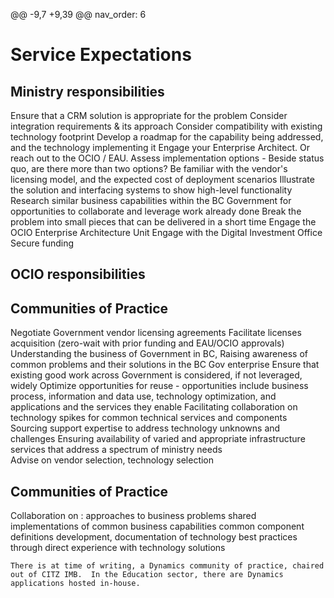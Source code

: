 @@ -9,7 +9,39 @@ nav_order: 6
# Service Expectations

## Ministry responsibilities​
Ensure that a CRM solution is appropriate for the problem
Consider integration requirements & its approach
Consider compatibility with existing technology footprint
Develop a roadmap for the capability being addressed, and the technology implementing it
Engage your Enterprise Architect. Or reach out to the OCIO / EAU.
Assess implementation options - Beside status quo, are there more than two options?
Be familiar with the vendor's licensing model, and the expected cost of deployment scenarios
Illustrate the solution and interfacing systems to show high-level functionality
Research similar business capabilities within the BC Government for opportunities to collaborate and leverage work already done
Break the problem into small pieces that can be delivered in a short time
Engage the OCIO Enterprise Architecture Unit
Engage with the Digital Investment Office
Secure funding

## OCIO responsibilities​

## Communities of Practice​
Negotiate Government vendor licensing agreements
Facilitate licenses acquisition (zero-wait with prior funding and EAU/OCIO approvals)
Understanding the business of Government in BC, 
Raising awareness of common problems and their solutions in the BC Gov enterprise
Ensure that existing good work across Government is considered, if not leveraged, widely
Optimize opportunities for reuse - opportunities include business process, information and data use, technology optimization, and applications and the services they enable
Facilitating collaboration on technology spikes for common technical services and components 
Sourcing support expertise to address technology unknowns and challenges
Ensuring availability of varied and appropriate infrastructure services that address a spectrum of ministry needs  
Advise on vendor selection, technology selection


## Communities of Practice​
Collaboration on :
    approaches to business problems
    shared implementations of common business capabilities
    common component definitions
    development, documentation of technology best practices through direct experience with technology solutions

    There is at time of writing, a Dynamics community of practice, chaired out of CITZ IMB.  In the Education sector, there are Dynamics applications hosted in-house.
